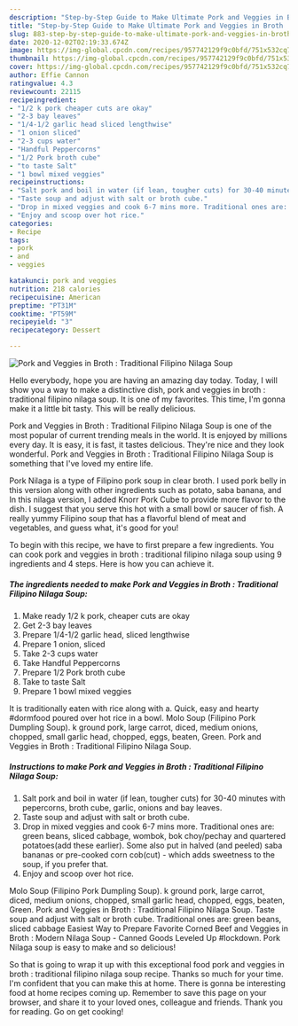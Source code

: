 ```yaml
---
description: "Step-by-Step Guide to Make Ultimate Pork and Veggies in Broth : Traditional Filipino Nilaga Soup"
title: "Step-by-Step Guide to Make Ultimate Pork and Veggies in Broth : Traditional Filipino Nilaga Soup"
slug: 883-step-by-step-guide-to-make-ultimate-pork-and-veggies-in-broth-traditional-filipino-nilaga-soup
date: 2020-12-02T02:19:33.674Z
image: https://img-global.cpcdn.com/recipes/957742129f9c0bfd/751x532cq70/pork-and-veggies-in-broth-traditional-filipino-nilaga-soup-recipe-main-photo.jpg
thumbnail: https://img-global.cpcdn.com/recipes/957742129f9c0bfd/751x532cq70/pork-and-veggies-in-broth-traditional-filipino-nilaga-soup-recipe-main-photo.jpg
cover: https://img-global.cpcdn.com/recipes/957742129f9c0bfd/751x532cq70/pork-and-veggies-in-broth-traditional-filipino-nilaga-soup-recipe-main-photo.jpg
author: Effie Cannon
ratingvalue: 4.3
reviewcount: 22115
recipeingredient:
- "1/2 k pork cheaper cuts are okay"
- "2-3 bay leaves"
- "1/4-1/2 garlic head sliced lengthwise"
- "1 onion sliced"
- "2-3 cups water"
- "Handful Peppercorns"
- "1/2 Pork broth cube"
- "to taste Salt"
- "1 bowl mixed veggies"
recipeinstructions:
- "Salt pork and boil in water (if lean, tougher cuts) for 30-40 minutes with pepercorns, broth cube, garlic, onions and bay leaves."
- "Taste soup and adjust with salt or broth cube."
- "Drop in mixed veggies and cook 6-7 mins more. Traditional ones are: green beans, sliced cabbage, wombok, bok choy/pechay and quartered potatoes(add these earlier). Some also put in halved (and peeled) saba bananas or pre-cooked corn cob(cut) - which adds sweetness to the soup, if you prefer that."
- "Enjoy and scoop over hot rice."
categories:
- Recipe
tags:
- pork
- and
- veggies

katakunci: pork and veggies 
nutrition: 218 calories
recipecuisine: American
preptime: "PT31M"
cooktime: "PT59M"
recipeyield: "3"
recipecategory: Dessert

---
```



![Pork and Veggies in Broth : Traditional Filipino Nilaga Soup](https://img-global.cpcdn.com/recipes/957742129f9c0bfd/751x532cq70/pork-and-veggies-in-broth-traditional-filipino-nilaga-soup-recipe-main-photo.jpg)

Hello everybody, hope you are having an amazing day today. Today, I will show you a way to make a distinctive dish, pork and veggies in broth : traditional filipino nilaga soup. It is one of my favorites. This time, I'm gonna make it a little bit tasty. This will be really delicious.

Pork and Veggies in Broth : Traditional Filipino Nilaga Soup is one of the most popular of current trending meals in the world. It is enjoyed by millions every day. It is easy, it is fast, it tastes delicious. They're nice and they look wonderful. Pork and Veggies in Broth : Traditional Filipino Nilaga Soup is something that I've loved my entire life.

Pork Nilaga is a type of Filipino pork soup in clear broth. I used pork belly in this version along with other ingredients such as potato, saba banana, and In this nilaga version, I added Knorr Pork Cube to provide more flavor to the dish. I suggest that you serve this hot with a small bowl or saucer of fish. A really yummy Filipino soup that has a flavorful blend of meat and vegetables, and guess what, it&#39;s good for you!


To begin with this recipe, we have to first prepare a few ingredients. You can cook pork and veggies in broth : traditional filipino nilaga soup using 9 ingredients and 4 steps. Here is how you can achieve it.

<!--inarticleads1-->

##### The ingredients needed to make Pork and Veggies in Broth : Traditional Filipino Nilaga Soup:

1. Make ready 1/2 k pork, cheaper cuts are okay
1. Get 2-3 bay leaves
1. Prepare 1/4-1/2 garlic head, sliced lengthwise
1. Prepare 1 onion, sliced
1. Take 2-3 cups water
1. Take Handful Peppercorns
1. Prepare 1/2 Pork broth cube
1. Take to taste Salt
1. Prepare 1 bowl mixed veggies


It is traditionally eaten with rice along with a. Quick, easy and hearty #dormfood poured over hot rice in a bowl. Molo Soup (Filipino Pork Dumpling Soup). k ground pork, large carrot, diced, medium onions, chopped, small garlic head, chopped, eggs, beaten, Green. Pork and Veggies in Broth : Traditional Filipino Nilaga Soup. 

<!--inarticleads2-->

##### Instructions to make Pork and Veggies in Broth : Traditional Filipino Nilaga Soup:

1. Salt pork and boil in water (if lean, tougher cuts) for 30-40 minutes with pepercorns, broth cube, garlic, onions and bay leaves.
1. Taste soup and adjust with salt or broth cube.
1. Drop in mixed veggies and cook 6-7 mins more. Traditional ones are: green beans, sliced cabbage, wombok, bok choy/pechay and quartered potatoes(add these earlier). Some also put in halved (and peeled) saba bananas or pre-cooked corn cob(cut) - which adds sweetness to the soup, if you prefer that.
1. Enjoy and scoop over hot rice.


Molo Soup (Filipino Pork Dumpling Soup). k ground pork, large carrot, diced, medium onions, chopped, small garlic head, chopped, eggs, beaten, Green. Pork and Veggies in Broth : Traditional Filipino Nilaga Soup. Taste soup and adjust with salt or broth cube. Traditional ones are: green beans, sliced cabbage Easiest Way to Prepare Favorite Corned Beef and Veggies in Broth : Modern Nilaga Soup - Canned Goods Leveled Up #lockdown. Pork Nilaga soup is easy to make and so delicious! 

So that is going to wrap it up with this exceptional food pork and veggies in broth : traditional filipino nilaga soup recipe. Thanks so much for your time. I'm confident that you can make this at home. There is gonna be interesting food at home recipes coming up. Remember to save this page on your browser, and share it to your loved ones, colleague and friends. Thank you for reading. Go on get cooking!

